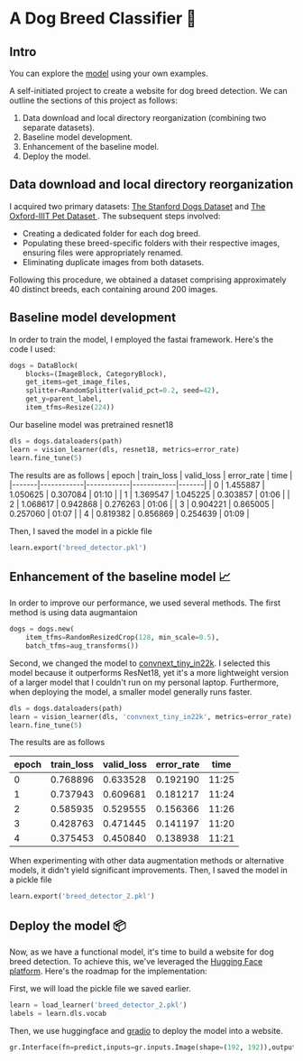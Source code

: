 # A Dog Breed Classifier :dog:
## Intro
You can explore the [model](https://huggingface.co/spaces/noamperez/dog_breed_classifier) using your own examples.

A self-initiated project to create a website for dog breed detection.
We can outline the sections of this project as follows:

1. Data download and local directory reorganization (combining two separate datasets).
2. Baseline model development.
3. Enhancement of the baseline model.
4. Deploy the model.

## Data download and local directory reorganization
I acquired two primary datasets: [The Stanford Dogs Dataset](https://www.tensorflow.org/datasets/catalog/stanford_dogs) and [The Oxford-IIIT Pet Dataset ](https://www.robots.ox.ac.uk/~vgg/data/pets/).
The subsequent steps involved:
- Creating a dedicated folder for each dog breed.
- Populating these breed-specific folders with their respective images, ensuring files were appropriately renamed.
- Eliminating duplicate images from both datasets.

Following this procedure, we obtained a dataset comprising approximately 40 distinct breeds, each containing around 200 images.

## Baseline model development
In order to train the model, I employed the fastai framework. Here's the code I used:
```python
dogs = DataBlock(
    blocks=(ImageBlock, CategoryBlock), 
    get_items=get_image_files, 
    splitter=RandomSplitter(valid_pct=0.2, seed=42),
    get_y=parent_label, 
    item_tfms=Resize(224))
```
Our baseline model was pretrained resnet18
```python
dls = dogs.dataloaders(path)
learn = vision_learner(dls, resnet18, metrics=error_rate)
learn.fine_tune(5)
```
The results are as follows
| epoch | train_loss | valid_loss | error_rate | time  |
|-------|------------|------------|------------|-------|
| 0     | 1.455887   | 1.050625   | 0.307084   | 01:10 |
| 1     | 1.369547   | 1.045225   | 0.303857   | 01:06 |
| 2     | 1.068617   | 0.942868   | 0.276263   | 01:06 |
| 3     | 0.904221   | 0.865005   | 0.257060   | 01:07 |
| 4     | 0.819382   | 0.856869   | 0.254639   | 01:09 |

Then, I saved the model in a pickle file
```python
learn.export('breed_detector.pkl')
```

## Enhancement of the baseline model :chart_with_upwards_trend:
In order to improve our performance, we used several methods.
The first method is using data augmantaion
```python
dogs = dogs.new(
    item_tfms=RandomResizedCrop(128, min_scale=0.5),
    batch_tfms=aug_transforms())
```
Second, we changed the model to [convnext_tiny_in22k](https://huggingface.co/timm/convnext_tiny.fb_in22k). I selected this model because it outperforms ResNet18, yet it's a more lightweight version of a larger model that I couldn't run on my personal laptop. Furthermore, when deploying the model, a smaller model generally runs faster.
```python
dls = dogs.dataloaders(path)
learn = vision_learner(dls, 'convnext_tiny_in22k', metrics=error_rate)
learn.fine_tune(5)
```
The results are as follows

| epoch | train_loss | valid_loss | error_rate | time |
|-------|------------|------------|------------|------|
| 0     | 0.768896   | 0.633528   | 0.192190   | 11:25|
| 1     | 0.737943   | 0.609681   | 0.181217   | 11:24|
| 2     | 0.585935   | 0.529555   | 0.156366   | 11:26|
| 3     | 0.428763   | 0.471445   | 0.141197   | 11:20|
| 4     | 0.375453   | 0.450840   | 0.138938   | 11:21|

When experimenting with other data augmentation methods or alternative models, it didn't yield significant improvements.
Then, I saved the model in a pickle file
```python
learn.export('breed_detector_2.pkl')
```

## Deploy the model :package:
Now, as we have a functional model, it's time to build a website for dog breed detection. To achieve this, we've leveraged the [Hugging Face platform](https://huggingface.co/). Here's the roadmap for the implementation:

First, we will load the pickle file we saved earlier.
```python
learn = load_learner('breed_detector_2.pkl')
labels = learn.dls.vocab
```

Then, we use huggingface and [gradio](https://www.gradio.app/) to deploy the model into a website.
```python
gr.Interface(fn=predict,inputs=gr.inputs.Image(shape=(192, 192)),outputs=gr.outputs.Label(num_top_classes=3),title=title,description=description,article=article,examples=examples,interpretation=interpretation,enable_queue=enable_queue).launch(share=True)
```







